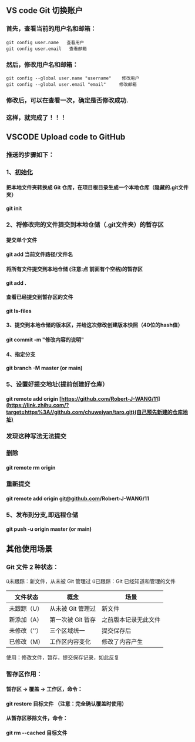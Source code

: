 

## VS code Git 切换账户

### 首先，查看当前的用户名和邮箱：

```text
git config user.name   查看用户  
git config user.email   查看邮箱
```

### 然后，修改用户名和邮箱：

```text
git config --global user.name "username"    修改用户
git config --global user.email "email"     修改邮箱
```

### 修改后，可以在查看一次，确定是否修改成功.

### 这样，就完成了！！！



## VSCODE Upload code to GitHub

### 推送的步骤如下：

### 1、[初始化](https://link.zhihu.com/?target=https%3A//so.csdn.net/so/search%3Fq%3D%E5%88%9D%E5%A7%8B%E5%8C%96%26spm%3D1001.2101.3001.7020) 
#### 把本地文件夹转换成 Git 仓库，在项目根目录生成一个本地仓库（隐藏的.git文件夹）

#### git init

### 2、将修改完的文件提交到本地仓储（.git文件夹）的暂存区

#### 提交单个文件
#### git add 当前文件路径/文件名

#### 将所有文件提交到本地仓储 (注意:点 前面有个空格)的暂存区
#### git add .

#### 查看已经提交到暂存区的文件
#### git ls-files

#### 3、提交到本地仓储的版本区，并给这次修改创建版本快照（40位的hash值）

#### git commit -m "修改内容的说明"

#### 4、指定分支

#### git branch -M master (or main)

### 5、设置好提交地址(提前创建好仓库）

#### git remote add origin [https://github.com/Robert-J-WANG/11](https://link.zhihu.com/?target=https%3A//github.com/chuweiyan/taro.git)(自己预先新建的仓库地址)

### 发现这种写法无法提交

### 删除

#### git remote rm origin

### 重新提交

#### git remote add origin git@github.com/Robert-J-WANG/11

### 5、发布到分支,即远程仓储 

#### git push -u origin master (or main)


## 其他使用场景

### Git 文件 2 种状态：
ü未跟踪：新文件，从未被 Git 管理过
ü已跟踪：Git 已经知道和管理的文件

| **文件状态** | **概念**          | **场景**             |
| ----------- | ----------------- | -------------------- |
| 未跟踪（U）  | 从未被 Git 管理过 | 新文件               |
| 新添加（A）  | 第一次被 Git 暂存 | 之前版本记录无此文件 |
| 未修改（''） | 三个区域统一      | 提交保存后           |
| 已修改（M）  | 工作区内容变化    | 修改了内容产生       |

使用：修改文件，暂存，提交保存记录，如此反复

### 暂存区作用：
#### 暂存区 -> 覆盖 -> 工作区，命令：
#### git restore 目标文件   （注意：完全确认覆盖时使用）

#### 从暂存区移除文件，命令：
#### git rm --cached 目标文件

